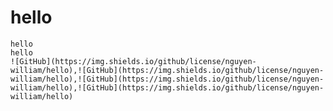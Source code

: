 # hello 
    hello
    hello
    ![GitHub](https://img.shields.io/github/license/nguyen-william/hello),![GitHub](https://img.shields.io/github/license/nguyen-william/hello),![GitHub](https://img.shields.io/github/license/nguyen-william/hello),![GitHub](https://img.shields.io/github/license/nguyen-william/hello)